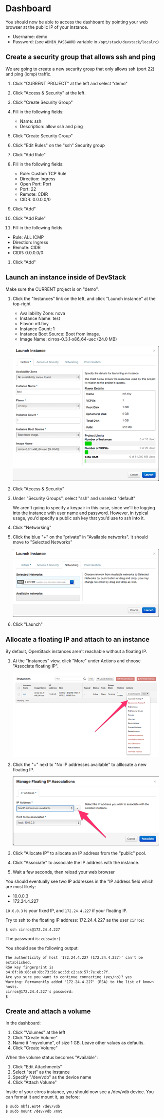 # Dashboard

You should now be able to access the dashboard by pointing your web browser
at the public IP of your instance.

 * Username: demo
 * Password: (see `ADMIN_PASSWORD` variable in `/opt/stack/devstack/localrc`)

## Create a security group that allows ssh and ping

We are going to create a new security group that only allows ssh (port 22)
and ping (icmp) traffic.


1. Click "CURRENT PROJECT" at the left and select "demo"

1. Click "Access & Security" at the left.

1. Click "Create Security Group"

1. Fill in the following fields:

    * Name: ssh
    * Description: allow ssh and ping

1. Click "Create Security Group"

1. Click "Edit Rules" on the "ssh" Security group

1. Click "Add Rule"

1. Fill in the following fields:

    * Rule: Custom TCP Rule
    * Direction: Ingress
    * Open Port: Port
    * Port: 22
    * Remote: CDIR
    * CIDR: 0.0.0.0/0

1. Click "Add"

1. Click "Add Rule"

1. Fill in the following fields

 * Rule: ALL ICMP
 * Direction: Ingress
 * Remote: CIDR
 * CIDR: 0.0.0.0/0

1. Click "Add"



## Launch an instance inside of DevStack

Make sure the CURRENT project is on "demo".


1. Click the "Instances" link on the left, and click "Launch instance" at the top-right

    * Availability Zone: nova
    * Instance Name: test
    * Flavor: m1.tiny
    * Instance Count: 1
    * Instance Boot Source: Boot from image.
    * Image Name: cirros-0.3.1-x86_64-uec (24.0 MB)

    ![launch instance](launch-instance.png)

1. Click "Access & Security"

1. Under "Security Groups", select "ssh" and unselect "default"

    We aren't going to specify a keypair in this case, since we'll be logging
    into the instance with user name and password. However, in typical usage,
    you'd specify a public ssh key that you'd use to ssh into it.

1. Click "Networking"

1. Click the blue "+" on the "private" in "Available networks". It should move to "Selected Networks"

    ![launch instance net](launch-instance-net.png)

1. Click "Launch"

## Allocate a floating IP and attach to an instance

By default, OpenStack instances aren't reachable without a floating IP.


1. At the "Instances" view, click "More" under Actions and choose "Associate
floating IP".

    ![associate floating ip](menu-associate-floating-ip.png)

1. Click the "+" next to "No IP addresses available" to alllocate a new
floating IP.

    ![allocate floating ip](allocate-floating-ip.png)

1. Click "Allocate IP" to allocate an IP address from the "public" pool.

1. Click "Associate" to associate the IP address with the instance.

1. Wait a few seconds, then reload your web browser

You should eventually see two IP addresses in the "IP address field which are most likely:

 * 10.0.0.3
 * 172.24.4.227

`10.0.0.3` is your fixed IP, and `172.24.4.227` if your floating IP.

Try to ssh to the floating IP address: 172.24.4.227 as the user `cirros`:

    $ ssh cirros@172.24.4.227


The password is: `cubswin:)`

You should see the following output:

    The authenticity of host '172.24.4.227 (172.24.4.227)' can't be established.
    RSA key fingerprint is b4:6f:8b:86:e8:8b:73:56:ac:3d:c2:ab:57:7e:eb:7f.
    Are you sure you want to continue connecting (yes/no)? yes
    Warning: Permanently added '172.24.4.227' (RSA) to the list of known hosts.
    cirros@172.24.4.227's password:
    $

## Create and  attach a volume

In the dashboard:

1. Click "Volumes" at the left
1. Click "Create Volume"
1. Name it "myvolume", of size 1 GB. Leave other values as defaults.
1. Click "Create Volume"

When the volume status becomes "Available":

1. Click "Edit Attachments"
1. Select "test" as the instance
1. Specify "/dev/vdb" as the device name
1. Click "Attach Volume"

Inside of your cirros instance, you should now see a /dev/vdb device. You can
format it and mount it, as before:

    $ sudo mkfs.ext4 /dev/vdb
    $ sudo mount /dev/vdb /mnt

